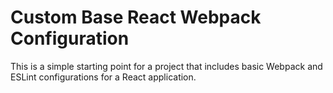 # Custom Base React Webpack Configuration

This is a simple starting point for a project that includes basic Webpack and ESLint configurations for a React application.
